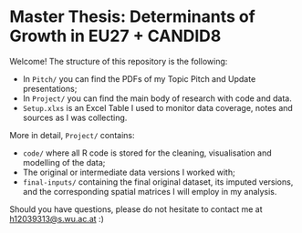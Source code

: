 # Master Thesis: Determinants of Growth in EU27 + CANDID8

Welcome! The structure of this repository is the following:

- In `Pitch/` you can find the PDFs of my Topic Pitch and Update presentations;
- In `Project/` you can find the main body of research with code and data.
- `Setup.xlxs` is an Excel Table I used to monitor data coverage, notes and sources as I was collecting.

More in detail, `Project/` contains:
- `code/` where all R code is stored for the cleaning, visualisation and modelling of the data; 
- The original or intermediate data versions I worked with;
- `final-inputs/` containing the final original dataset, its imputed versions, and the corresponding spatial matrices I will employ in my analysis.

Should you have questions, please do not hesitate to contact me at h12039313@s.wu.ac.at :)
